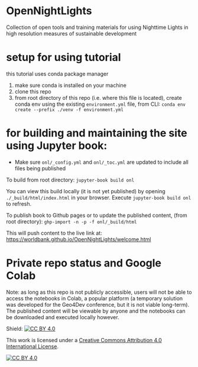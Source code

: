 # OpenNightLights
Collection of open tools and training materials for using Nighttime Lights in high resolution measures of sustainable development


# setup for using tutorial
this tutorial uses conda package manager
1. make sure conda is installed on your machine
2. clone this repo
3. from root directory of this repo (i.e. where this file is located),
create conda env using the existing `environment.yml` file,
from CLI: `conda env create --prefix ./venv -f environment.yml`



# for building and maintaining the site using Jupyter book:
- Make sure `onl/_config.yml` and `onl/_toc.yml` are updated to include all
files being published

To build from root directory:
`jupyter-book build onl`

You can view this build locally (it is not yet published) by opening `./_build/html/index.html`
in your browser. Execute `jupyter-book build onl` to refresh.

To publish book to Github pages or to update the published content, (from root directory):
`ghp-import -n -p -f onl/_build/html`

This will push content to the live link at: https://worldbank.github.io/OpenNightLights/welcome.html

# Private repo status and Google Colab
Note: as long as this repo is not publicly accessible, users will not be able to access the notebooks in Colab, a popular
platform (a temporary solution was developed for the Geo4Dev conference, but it is not viable long-term). 
The published content will be viewable by anyone and the notebooks can be downloaded and executed locally however.


Shield: [![CC BY 4.0][cc-by-shield]][cc-by]

This work is licensed under a
[Creative Commons Attribution 4.0 International License][cc-by].

[![CC BY 4.0][cc-by-image]][cc-by]

[cc-by]: http://creativecommons.org/licenses/by/4.0/
[cc-by-image]: https://i.creativecommons.org/l/by/4.0/88x31.png
[cc-by-shield]: https://img.shields.io/badge/License-CC%20BY%204.0-lightgrey.svg